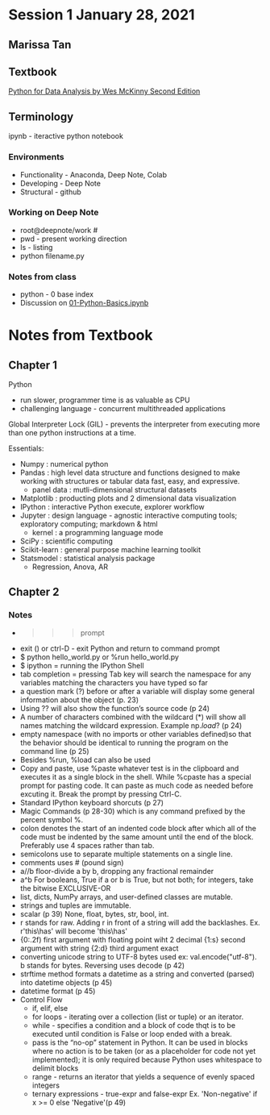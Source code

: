 # Session 1 January 28, 2021
## Marissa Tan

## Textbook 
[Python for Data Analysis by Wes McKinny Second Edition](https://github.com/chenomg/CS_BOOKS/blob/master/Python%20for%20Data%20Analysis%2C%202nd%20Edition.pdf)

## Terminology
ipynb - iteractive python notebook

### Environments
- Functionality - Anaconda, Deep Note, Colab
- Developing - Deep Note
- Structural - github

### Working on Deep Note
- root@deepnote/work #
- pwd - present working direction
- ls - listing
- python filename.py

### Notes from class
- python - 0 base index
- Discussion on [01-Python-Basics.ipynb](https://github.com/wcj365/python-stats-dataviz/blob/e81a8c558d656a866d3c71b4623df1b345db746c/01%20-%20Python-Basics.ipynb)

# Notes from Textbook
## Chapter 1
Python 
- run slower, programmer time is as valuable as CPU
- challenging language - concurrent multithreaded applications 

Global Interpreter Lock (GIL) - prevents the interpreter from executing more than one python instructions at a time.

Essentials:
- Numpy : numerical python
- Pandas : high level data structure and functions designed to make working with structures or tabular data fast, easy, and expressive.
  - panel data : mutli-dimensional structural datasets
- Matplotlib : producting plots and 2 dimensional data visualization
- IPython : interactive Python execute, explorer workflow
- Jupyter : design language - agnostic interactive computing tools; exploratory computing; markdown & html
  - kernel : a programming language mode
- SciPy : scientific computing
- Scikit-learn : general purpose machine learning toolkit
- Statsmodel : statistical analysis package
  - Regression, Anova, AR

## Chapter 2
### Notes
- >>> prompt
- exit () or ctrl-D - exit Python and return to command prompt
- $ python hello_world.py or %run hello_world.py
- $ ipython = running the IPython Shell
- tab completion = pressing Tab key will search the namespace for any variables matching the characters you have typed so far
- a question mark (?) before or after a variable will display some general information
about the object (p. 23)
- Using ?? will also show the function’s source code (p 24)
- A number of characters combined
with the wildcard (*) will show all names matching the wildcard expression.  Example np.*load*? (p 24)
- empty namespace (with no imports or other variables defined)so that the behavior should be identical to running the program on the command line (p 25)
- Besides %run, %load can also be used
- Copy and paste, use %paste whatever test is in the clipboard and executes it as a single block in the shell. While %cpaste has a special prompt for pasting code. It can paste as much code as needed before excuting it. Break the prompt by pressing Ctrl-C.
- Standard IPython keyboard shorcuts (p 27)
- Magic Commands (p 28-30) which is any command prefixed by the percent symbol %.
- colon denotes the start of an indented code block after which all of the code must be indented by the same amount until the end of the block. Preferably use 4 spaces rather than tab.
- semicolons use to separate multiple statements on a single
line.
- comments uses # (pound sign)
- a//b floor-divide a by b, dropping any fractional remainder
- a^b For booleans, True if a or b is True, but not both; for integers, take the bitwise EXCLUSIVE-OR
- list, dicts, NumPy arrays, and user-defined classes are mutable. 
- strings and tuples are immutable.
- scalar (p 39) None, float, bytes, str, bool, int.
- r stands for raw. Adding r in front of a string will add the backlashes. Ex. r'this\has' will become 'this\\has'
- {0:.2f) first argument with floating point wiht 2 decimal {1:s} second argument with string {2:d} third argument exact
- converting unicode string to UTF-8 bytes used ex: val.encode("utf-8"). b stands for bytes. Reversing uses decode (p 42)
- strftime method formats a datetime as a string and converted (parsed) into datetime objects (p 45)
- datetime format (p 45)
- Control Flow
  - if, elif, else
  - for loops - iterating over a collection (list or tuple) or an iterator.
  - while - specifies a condition and a block of code thqt is to be executed until condition is False or loop ended with a break.
  - pass is the “no-op” statement in Python. It can be used in blocks where no action is to be taken (or as a placeholder for code not yet implemented); it is only required because Python uses whitespace to delimit blocks
  - range - returns an iterator that yields a sequence of evenly spaced integers
  - ternary expressions - true-expr and false-expr Ex. 'Non-negative' if x >= 0 else 'Negative'(p 49)








